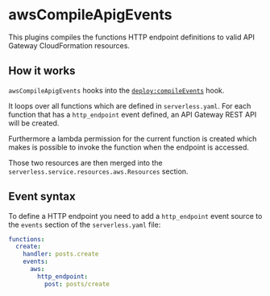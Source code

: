 # awsCompileApigEvents

This plugins compiles the functions HTTP endpoint definitions to valid API Gateway CloudFormation resources.

## How it works

`awsCompileApigEvents` hooks into the [`deploy:compileEvents`](/docs/plugins/core/deploy.md) hook.

It loops over all functions which are defined in `serverless.yaml`. For each function that has a `http_endpoint` event
defined, an API Gateway REST API will be created.

Furthermore a lambda permission for the current function is created which makes is possible to invoke the function when
the endpoint is accessed.

Those two resources are then merged into the `serverless.service.resources.aws.Resources` section.

## Event syntax

To define a HTTP endpoint you need to add a `http_endpoint` event source to the `events` section of the `serverless.yaml`
file:

```yaml
functions:
  create:
    handler: posts.create
    events:
      aws:
        http_endpoint:
          post: posts/create
```
